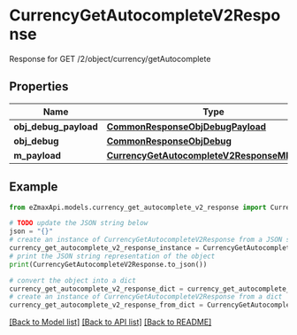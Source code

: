 # CurrencyGetAutocompleteV2Response

Response for GET /2/object/currency/getAutocomplete

## Properties

Name | Type | Description | Notes
------------ | ------------- | ------------- | -------------
**obj_debug_payload** | [**CommonResponseObjDebugPayload**](CommonResponseObjDebugPayload.md) |  | 
**obj_debug** | [**CommonResponseObjDebug**](CommonResponseObjDebug.md) |  | [optional] 
**m_payload** | [**CurrencyGetAutocompleteV2ResponseMPayload**](CurrencyGetAutocompleteV2ResponseMPayload.md) |  | 

## Example

```python
from eZmaxApi.models.currency_get_autocomplete_v2_response import CurrencyGetAutocompleteV2Response

# TODO update the JSON string below
json = "{}"
# create an instance of CurrencyGetAutocompleteV2Response from a JSON string
currency_get_autocomplete_v2_response_instance = CurrencyGetAutocompleteV2Response.from_json(json)
# print the JSON string representation of the object
print(CurrencyGetAutocompleteV2Response.to_json())

# convert the object into a dict
currency_get_autocomplete_v2_response_dict = currency_get_autocomplete_v2_response_instance.to_dict()
# create an instance of CurrencyGetAutocompleteV2Response from a dict
currency_get_autocomplete_v2_response_from_dict = CurrencyGetAutocompleteV2Response.from_dict(currency_get_autocomplete_v2_response_dict)
```
[[Back to Model list]](../README.md#documentation-for-models) [[Back to API list]](../README.md#documentation-for-api-endpoints) [[Back to README]](../README.md)


